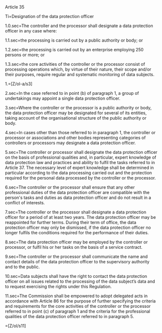 Article 35

Ti=Designation of the data protection officer

1.0.sec=The controller and the processor shall designate a data protection officer in any case where:

1.1.sec=the processing is carried out by a public authority or body; or

1.2.sec=the processing is carried out by an enterprise employing 250 persons or more; or

1.3.sec=the core activities of the controller or the processor consist of processing operations which, by virtue of their nature, their scope and/or their purposes, require regular and systematic monitoring of data subjects.

1.=[Z/ol-a/s3]

2.sec=In the case referred to in point (b) of paragraph 1, a group of undertakings may appoint a single data protection officer.

3.sec=Where the controller or the processor is a public authority or body, the data protection officer may be designated for several of its entities, taking account of the organisational structure of the public authority or body.

4.sec=In cases other than those referred to in paragraph 1, the controller or processor or associations and other bodies representing categories of controllers or processors may designate a data protection officer.

5.sec=The controller or processor shall designate the data protection officer on the basis of professional qualities and, in particular, expert knowledge of data protection law and practices and ability to fulfil the tasks referred to in Article 37. The necessary level of expert knowledge shall be determined in particular according to the data processing carried out and the protection required for the personal data processed by the controller or the processor.

6.sec=The controller or the processor shall ensure that any other professional duties of the data protection officer are compatible with the person's tasks and duties as data protection officer and do not result in a conflict of interests.

7.sec=The controller or the processor shall designate a data protection officer for a period of at least two years. The data protection officer may be reappointed for further terms. During their term of office, the data protection officer may only be dismissed, if the data protection officer no longer fulfils the conditions required for the performance of their duties.

8.sec=The data protection officer may be employed by the controller or processor, or fulfil his or her tasks on the basis of a service contract.

9.sec=The controller or the processor shall communicate the name and contact details of the data protection officer to the supervisory authority and to the public.

10.sec=Data subjects shall have the right to contact the data protection officer on all issues related to the processing of the data subject’s data and to request exercising the rights under this Regulation.

11.sec=The Commission shall be empowered to adopt delegated acts in accordance with Article 86 for the purpose of further specifying the criteria and requirements for the core activities of the controller or the processor referred to in point (c) of paragraph 1 and the criteria for the professional qualities of the data protection officer referred to in paragraph 5.

=[Z/ol/s11]